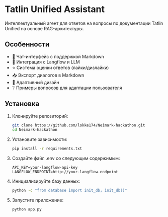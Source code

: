 # Tatlin Unified Assistant

Интеллектуальный агент для ответов на вопросы по документации Tatlin Unified на основе RAG-архитектуры.

## Особенности

- 💬 Чат-интерфейс с поддержкой Markdown
- 🧠 Интеграция с Langflow и LLM
- ⭐ Система оценки ответов (лайки/дизлайки)
- 📥 Экспорт диалогов в Markdown
- 📱 Адаптивный дизайн
- ❔ Примеры вопросов для адаптации пользователя

## Установка

1. Клонируйте репозиторий:
   ```bash
   git clone https://github.com/lokke174/Neimark-hackathon.git
   cd Neimark-hackathon
   ```

2. Установите зависимости:
   ```bash
   pip install -r requirements.txt
   ```

3. Создайте файл .env со следующим содержимым:
    ```text
   API_KEY=your-langflow-api-key
   LANGFLOW_ENDPOINT=http://your-langflow-endpoint
   ```

4. Инициализируйте базу данных:
    ```bash
   python -c "from database import init_db; init_db()"
   ```

5. Запустите приложение:
   ```bash
   python app.py
   ```